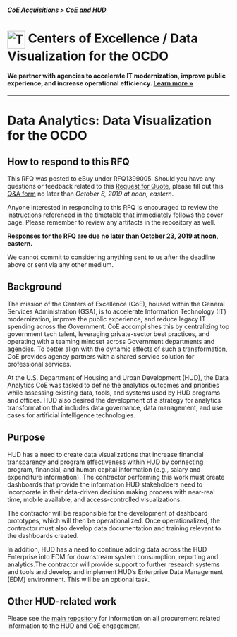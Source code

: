 ##### [CoE Acquisitions](https://github.com/GSA/coe-acquisitions) > [CoE and HUD](https://github.com/GSA/coe-hud-acquisitions)

<h1><img src="https://coe.gsa.gov/img/coe-logomark.svg" width="40px" align="top" alt="The Centers of Excellence Logo"> Centers of Excellence / Data Visualization for the OCDO</h1>

#### We partner with agencies to accelerate IT modernization, improve public experience, and increase operational efficiency. [Learn more »](https://coe.gsa.gov/about/)

---

# Data Analytics: Data Visualization for the OCDO

## How to respond to this RFQ

This RFQ was posted to eBuy under RFQ1399005. Should you have any questions or feedback related to this [Request for Quote](https://github.com/GSA/coe-hud-acq-data-visualization/blob/master/RFQ-Data-Visualization-for-OCDO.pdf), please fill out this [Q&A form](https://docs.google.com/forms/d/e/1FAIpQLScdTcdw10KVyXmo8rHJx3oo9IHxYXF4EK5wMMuvzTE7SC9nFQ/viewform?usp=sf_link) no later than *October 8, 2019 at noon, eastern*.

Anyone interested in responding to this RFQ is encouraged to review the instructions referenced in the timetable that immediately follows the cover page. Please remember to review any artifacts in the repository as well.

**Responses for the RFQ are due no later than October 23, 2019 at noon, eastern.**

We cannot commit to considering anything sent to us after the deadline above or sent via any other medium.

## Background

The mission of the Centers of Excellence (CoE), housed within the General Services Administration (GSA), is to accelerate Information Technology (IT) modernization, improve the public experience, and reduce legacy IT spending across the Government. CoE accomplishes this by centralizing top government tech talent, leveraging private-sector best practices, and operating with a teaming mindset across Government departments and agencies. To better align with the dynamic effects of such a transformation, CoE provides agency partners with a shared service solution for professional services.

At the U.S. Department of Housing and Urban Development (HUD), the Data Analytics CoE was tasked to define the analytics outcomes and priorities while assessing existing data, tools, and systems used by HUD programs and offices. HUD also desired the development of a strategy for analytics transformation that includes data governance, data management, and use cases for artificial intelligence technologies.

## Purpose

HUD has a need to create data visualizations that increase financial transparency and program effectiveness within HUD by connecting program, financial, and human capital information (e.g., salary and expenditure information). The contractor performing this work must create dashboards that provide the information HUD stakeholders need to incorporate in their data-driven decision making process with near-real time, mobile available, and access-controlled visualizations.

The contractor will be responsible for the development of dashboard prototypes, which will then be operationalized. Once operationalized, the contractor must also develop data documentation and training relevant to the dashboards created.

In addition, HUD has a need to continue adding data across the HUD Enterprise into EDM for downstream system consumption, reporting and analytics.The contractor will provide support to further research systems and tools and develop and implement HUD’s Enterprise Data Management (EDM) environment. This will be an optional task.

## Other HUD-related work
Please see the [main repository](https://github.com/GSA/coe-hud-acquisitions/) for information on all procurement related information to the HUD and CoE engagement.
